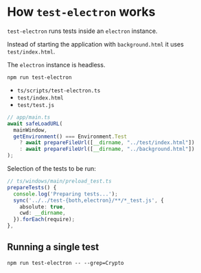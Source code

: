 # How `test-electron` works

`test-electron` runs tests inside an `electron` instance.

Instead of starting the application with `background.html` it uses `test/index.html`.

The `electron` instance is headless.

```shell
npm run test-electron
```

- `ts/scripts/test-electron.ts`
- `test/index.html`
- `test/test.js`

```ts
// app/main.ts
await safeLoadURL(
  mainWindow,
  getEnvironment() === Environment.Test
    ? await prepareFileUrl([__dirname, "../test/index.html"])
    : await prepareFileUrl([__dirname, "../background.html"])
);
```

Selection of the tests to be run:

```ts
// ts/windows/main/preload_test.ts
prepareTests() {
  console.log('Preparing tests...');
  sync('../../test-{both,electron}/**/*_test.js', {
    absolute: true,
    cwd: __dirname,
  }).forEach(require);
},
```

## Running a single test

```shell
npm run test-electron -- --grep=Crypto
```
